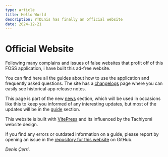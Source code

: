 ```yaml
---
type: article
title: Hello World
description: YTDLnis has finally an official website
date: 2024-12-21
---
```


# Official Website

Following many complains and issues of false websites that profit off of this FOSS application,
i have built this ad-free website.

You can find here all the guides about how to use the application and frequently asked questions.
The site has a [changelogs](/changelogs/) page where you can easily see historical app release notes.

This page is part of the new [news](/news/) section, which will be used in occasions
like this to keep you informed of any interesting updates, but most of the updates will be in the [guide](/docs/guides/getting-started) section.

This website is built with [VitePress](https://vitepress.dev/) and its influenced by the Tachiyomi website design.

If you find any errors or outdated information on a guide, please report by opening an issue in the [repository for this website](https://github.com/deniscerri/ytdlnis_website/issues/new/choose) on GitHub.

*Denis Çerri*.
